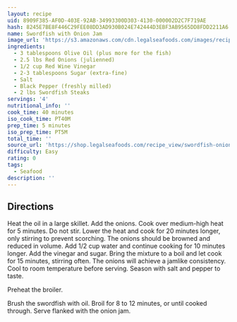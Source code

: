 ```yaml
---
layout: recipe
uid: 8909F385-AF0D-403E-92AB-34993300D303-4130-000002D2C7F719AE
hash: 8245E7BE8F446C29FEE08DD3AD930B024E742444D3EBF3AB9565DD8FDD2211A6
name: Swordfish with Onion Jam
image_url: 'https://s3.amazonaws.com/cdn.legalseafoods.com/images/recipes/5.jpg'
ingredients:
  - 3 tablespoons Olive Oil (plus more for the fish)
  - 2.5 lbs Red Onions (julienned)
  - 1/2 cup Red Wine Vinegar
  - 2-3 tablespoons Sugar (extra-fine)
  - Salt
  - Black Pepper (freshly milled)
  - 2 lbs Swordfish Steaks
servings: '4'
nutritional_info: ''
cook_time: 40 minutes
iso_cook_time: PT40M
prep_time: 5 minutes
iso_prep_time: PT5M
total_time: ''
source_url: 'https://shop.legalseafoods.com/recipe_view/swordfish-onion-jam'
difficulty: Easy
rating: 0
tags:
  - Seafood
description: ''
---
```

## Directions

Heat the oil in a large skillet. Add the onions. Cook over medium-high heat for 5 minutes. Do not stir. Lower the heat and cook for 20 minutes longer, only stirring to prevent scorching. The onions should be browned and reduced in volume. Add 1/2 cup water and continue cooking for 10 minutes longer. Add the vinegar and sugar. Bring the mixture to a boil and let cook for 15 minutes, stirring often. The onions will achieve a jamlike consistency. Cool to room temperature before serving. Season with salt and pepper to taste.

Preheat the broiler.

Brush the swordfish with oil. Broil for 8 to 12 minutes, or until cooked through. Serve flanked with the onion jam.
